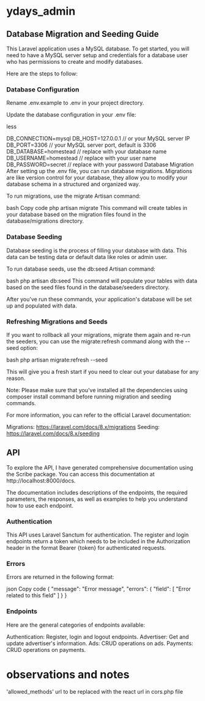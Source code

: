 # ydays_admin
## Database Migration and Seeding Guide
This Laravel application uses a MySQL database. To get started, you will need to have a MySQL server setup and credentials for a database user who has permissions to create and modify databases.

Here are the steps to follow:

### Database Configuration
Rename .env.example to .env in your project directory.

Update the database configuration in your .env file:

less

DB_CONNECTION=mysql
DB_HOST=127.0.0.1 // or your MySQL server IP
DB_PORT=3306 // your MySQL server port, default is 3306
DB_DATABASE=homestead // replace with your database name
DB_USERNAME=homestead // replace with your user name
DB_PASSWORD=secret // replace with your password
Database Migration
After setting up the .env file, you can run database migrations. Migrations are like version control for your database, they allow you to modify your database schema in a structured and organized way.

To run migrations, use the migrate Artisan command:

bash
Copy code
php artisan migrate
This command will create tables in your database based on the migration files found in the database/migrations directory.

### Database Seeding
Database seeding is the process of filling your database with data. This data can be testing data or default data like roles or admin user.

To run database seeds, use the db:seed Artisan command:

bash
php artisan db:seed
This command will populate your tables with data based on the seed files found in the database/seeders directory.

After you've run these commands, your application's database will be set up and populated with data.

### Refreshing Migrations and Seeds
If you want to rollback all your migrations, migrate them again and re-run the seeders, you can use the migrate:refresh command along with the --seed option:

bash
php artisan migrate:refresh --seed

This will give you a fresh start if you need to clear out your database for any reason.

Note: Please make sure that you've installed all the dependencies using composer install command before running migration and seeding commands.

For more information, you can refer to the official Laravel documentation:

Migrations: https://laravel.com/docs/8.x/migrations
Seeding: https://laravel.com/docs/8.x/seeding



##  API
To explore the API, I have generated comprehensive documentation using the Scribe package. You can access this documentation at http://localhost:8000/docs.

The documentation includes descriptions of the endpoints, the required parameters, the responses, as well as examples to help you understand how to use each endpoint.

### Authentication
This API uses Laravel Sanctum for authentication. The register and login endpoints return a token which needs to be included in the Authorization header in the format Bearer {token} for authenticated requests.

### Errors
Errors are returned in the following format:

json
Copy code
{
  "message": "Error message",
  "errors": {
    "field": [
      "Error related to this field"
    ]
  }
}


### Endpoints
Here are the general categories of endpoints available:

Authentication: Register, login and logout endpoints.
Advertiser: Get and update advertiser's information.
Ads: CRUD operations on ads.
Payments: CRUD operations on payments.




# observations and notes

'allowed_methods' url to be replaced with the react url in cors.php file